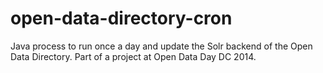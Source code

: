 open-data-directory-cron
========================

Java process to run once a day and update the Solr backend of the Open Data Directory.  Part of a project at Open Data Day DC 2014.
